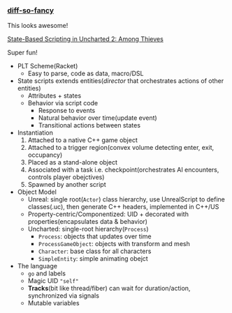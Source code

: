 ### [diff-so-fancy](https://github.com/so-fancy/diff-so-fancy)

This looks awesome!

[State-Based Scripting in Uncharted 2: Among Thieves](http://www.slideshare.net/naughty_dog/statebased-scripting-in-uncharted-2-among-thieves)

Super fun!

* PLT Scheme(Racket)
  * Easy to parse, code as data, macro/DSL
* State scripts extends entities(*director* that orchestrates actions of other entities)
  * Attributes + states
  * Behavior via script code
    * Response to events
    * Natural behavior over time(update event)
    * Transitional actions between states
* Instantiation
  1. Attached to a native C++ game object
  2. Attached to a trigger region(convex volume detecting enter, exit, occupancy)
  3. Placed as a stand-alone object
  4. Associated with a task i.e. checkpoint(orchestrates AI encounters, controls player obejctives)
  5. Spawned by another script
* Object Model
  * Unreal: single root(`Actor`) class hierarchy, use UnrealScript to define classes(.uc), then generate C++ headers, implemented in C++/US
  * Property-centric/Componentized: UID + decorated with properties(encapsulates data & behavior)
  * Uncharted: single-root hierarchy(`Process`)
    * `Process`: objects that updates over time
    * `ProcessGameObject`: objects with transform and mesh
    * `Character`: base class for all characters
    * `SimpleEntity`: simple animating obejct
* The language
  * `go` and labels
  * Magic UID `"self"`
  * **Tracks**(bit like thread/fiber) can wait for duration/action, synchronized via signals
  * Mutable variables
